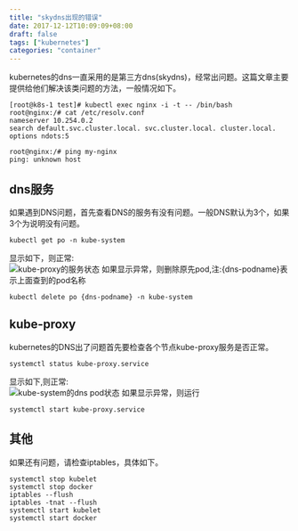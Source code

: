 ```yaml
---
title: "skydns出现的错误"
date: 2017-12-12T10:09:09+08:00
draft: false
tags: ["kubernetes"]
categories: "container"
---
```

kubernetes的dns一直采用的是第三方dns(skydns)，经常出问题。这篇文章主要提供给他们解决该类问题的方法，一般情况如下。  
```
[root@k8s-1 test]# kubectl exec nginx -i -t -- /bin/bash
root@nginx:/# cat /etc/resolv.conf
nameserver 10.254.0.2
search default.svc.cluster.local. svc.cluster.local. cluster.local.
options ndots:5

root@nginx:/# ping my-nginx
ping: unknown host
```
## dns服务
如果遇到DNS问题，首先查看DNS的服务有没有问题。一般DNS默认为3个，如果3个为说明没有问题。
```
kubectl get po -n kube-system
```
显示如下，则正常:  
![kube-proxy的服务状态](../images/dns/dns-pod.jpeg)
如果显示异常，则删除原先pod,注:{dns-podname}表示上面查到的pod名称
```
kubectl delete po {dns-podname} -n kube-system
```

## kube-proxy
kubernetes的DNS出了问题首先要检查各个节点kube-proxy服务是否正常。
```
systemctl status kube-proxy.service
```
显示如下,则正常:  
![kube-system的dns pod状态](../images/dns/kube-proxy.jpeg)
如果显示异常，则运行
```
systemctl start kube-proxy.service
```

## 其他
如果还有问题，请检查iptables，具体如下。
```
systemctl stop kubelet 
systemctl stop docker 
iptables --flush 
iptables -tnat --flush 
systemctl start kubelet 
systemctl start docker
```
